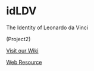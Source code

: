 # idLDV
The Identity of Leonardo da Vinci

(Project2)

[Visit our Wiki](https://github.com/actofangel/idLDV/wiki)

[Web Resource](https://github.com/actofangel/idLDV/wiki/Links1)
